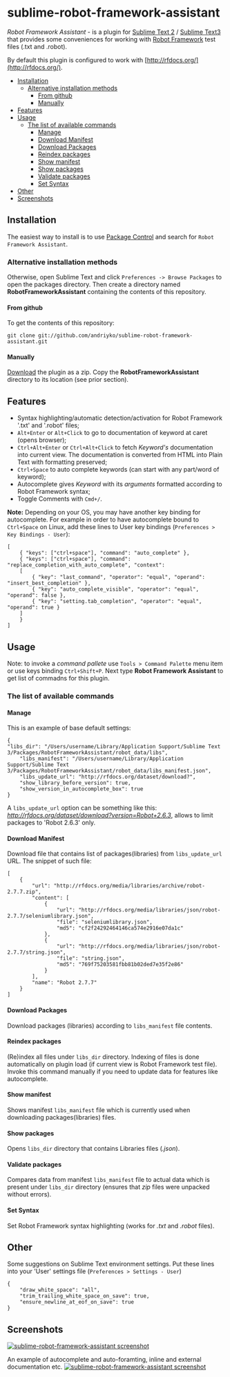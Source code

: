 sublime-robot-framework-assistant
=================================

*Robot Framework Assistant* - is a plugin for [Sublime Text 2](http://www.sublimetext.com/2) / [Sublime Text3](http://www.sublimetext.com/3) that provides some conveniences for working with [Robot Framework](http://robotframework.org/) test files (.txt and .robot).

By default this plugin is configured to work with [http://rfdocs.org/](http://rfdocs.org/).

- [Installation](#installation)
    - [Alternative installation methods](#alternative-installation-methods)
        - [From github](#from-github)
        - [Manually](#manually)
- [Features](#features)
- [Usage](#usage)
    - [The list of available commands](#the-list-of-available-commands)
        - [Manage](#manage)
        - [Download Manifest](#download-manifest)
        - [Download Packages](#download-packages)
        - [Reindex packages](#reindex-packages)
        - [Show manifest](#show-manifest)
        - [Show packages](#show-packages)
        - [Validate packages](#validate-packages)
        - [Set Syntax](#set-syntax)
- [Other](#other)
- [Screenshots](#screenshots)

Installation
------------

The easiest way to install is to use [Package Control](http://wbond.net/sublime_packages/package_control) and search for `Robot Framework Assistant`.

### Alternative installation methods

Otherwise, open Sublime Text and click `Preferences -> Browse Packages` to open the packages directory. Then create a directory named **RobotFrameworkAssistant** containing the contents of this repository.

#### From github

To get the contents of this repository:

    git clone git://github.com/andriyko/sublime-robot-framework-assistant.git

#### Manually

[Download](https://github.com/andriyko/sublime-robot-framework-assistant/archive/master.zip)
the plugin as a zip. Copy the **RobotFrameworkAssistant** directory to its location
(see prior section).

Features
--------

* Syntax highlighting/automatic detection/activation for Robot Framework '.txt' and '.robot' files;
* `Alt+Enter` or `Alt+Click` to go to documentation of keyword at caret (opens browser);
* `Ctrl+Alt+Enter` or `Ctrl+Alt+Click` to fetch *Keyword's* documentation into current view. The documentation is converted from HTML into Plain Text with formatting preserved;
* `Ctrl+Space` to auto complete keywords (can start with any part/word of keyword);
* Autocomplete gives *Keyword* with its *arguments* formatted according to Robot Framework syntax;
* Toggle Comments with `Cmd+/`.

**Note:** Depending on your OS, you may have another key binding for autocomplete. For example in order to have autocomplete bound to `Ctrl+Space` on Linux, add these lines to User key bindings (`Preferences > Key Bindings - User`):

```
[
	{ "keys": ["ctrl+space"], "command": "auto_complete" },
	{ "keys": ["ctrl+space"], "command": "replace_completion_with_auto_complete", "context":
	[
	    { "key": "last_command", "operator": "equal", "operand": "insert_best_completion" },
	    { "key": "auto_complete_visible", "operator": "equal", "operand": false },
	    { "key": "setting.tab_completion", "operator": "equal", "operand": true }
	]
	}
]
```

Usage
-----
Note: to invoke a *command pallete* use `Tools > Command Palette` menu item or use keys binding `Ctrl+Shift+P`. Next type **Robot Framework Assistant** to get list of commadns for this plugin.

### The list of available commands

#### Manage
This is an example of base default settings:

```
{
"libs_dir": "/Users/username/Library/Application Support/Sublime Text 3/Packages/RobotFrameworkAssistant/robot_data/libs",
	"libs_manifest": "/Users/username/Library/Application Support/Sublime Text 3/Packages/RobotFrameworkAssistant/robot_data/libs_manifest.json",
	"libs_update_url": "http://rfdocs.org/dataset/download?",
	"show_library_before_version": true,
	"show_version_in_autocomplete_box": true
}
```

A `libs_update_url` option can be something like this: *http://rfdocs.org/dataset/download?version=Robot+2.6.3*, allows to limit packages to 'Robot 2.6.3' only.

#### Download Manifest
Download file that contains list of packages(libraries) from `libs_update_url` URL.
The snippet of such file:

```
[
    {
        "url": "http://rfdocs.org/media/libraries/archive/robot-2.7.7.zip", 
        "content": [
            {
                "url": "http://rfdocs.org/media/libraries/json/robot-2.7.7/seleniumlibrary.json", 
                "file": "seleniumlibrary.json", 
                "md5": "cf2f24292464146ca574e2916e07da1c"
            }, 
            {
                "url": "http://rfdocs.org/media/libraries/json/robot-2.7.7/string.json", 
                "file": "string.json", 
                "md5": "769f75203581fbb81b02ded7e35f2e86"
            }
        ], 
        "name": "Robot 2.7.7"
    } 
]
```

#### Download Packages
Download packages (libraries) according to `libs_manifest` file contents.

#### Reindex packages
(Re)index all files under `libs_dir` directory. Indexing of files is done automatically on plugin load (if current view is Robot Framework test file). Invoke this command manually if you need to update data for features like autocomplete.

#### Show manifest
Shows manifest `libs_manifest` file which is currently used when downloading packages(libraries) files.

#### Show packages
Opens `libs_dir` directory that contains Libraries files (*.json*).

#### Validate packages
Compares data from manifest `libs_manifest` file to actual data which is present under `libs_dir` directory (ensures that *zip* files were unpacked without errors).

#### Set Syntax
Set Robot Framework syntax highlighting (works for *.txt* and *.robot* files).

Other
-----
Some suggestions on Sublime Text environment settings. Put these lines into your 'User' settings file (`Preferences > Settings - User`)

```
{
	"draw_white_space": "all",
	"trim_trailing_white_space_on_save": true,
	"ensure_newline_at_eof_on_save": true
}
```

Screenshots
-----------
<a href="http://imgur.com/g46Mq1P"><img src="http://i.imgur.com/g46Mq1Pl.png" title="sublime-robot-framework-assistant screenshot"/></a>

An example of autocomplete and auto-foramting, inline and external documentation etc.
<a href="http://imgur.com/UDs43N1"><img src="http://i.imgur.com/UDs43N1.gif" title="sublime-robot-framework-assistant screenshot"/></a>